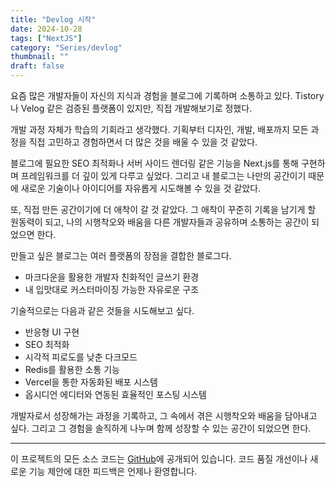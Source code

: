 ```yaml
---
title: "Devlog 시작"
date: 2024-10-28
tags: ["NextJS"]
category: "Series/devlog"
thumbnail: ""
draft: false
---
```


요즘 많은 개발자들이 자신의 지식과 경험을 블로그에 기록하며 소통하고 있다. Tistory나 Velog 같은 검증된 플랫폼이 있지만, 직접 개발해보기로 정했다.

개발 과정 자체가 학습의 기회라고 생각했다. 기획부터 디자인, 개발, 배포까지 모든 과정을 직접 고민하고 경험하면서 더 많은 것을 배울 수 있을 것 같았다.

블로그에 필요한 SEO 최적화나 서버 사이드 렌더링 같은 기능을 Next.js를 통해 구현하며 프레임워크를 더 깊이 있게 다루고 싶었다. 그리고 내 블로그는 나만의 공간이기 때문에 새로운 기술이나 아이디어를 자유롭게 시도해볼 수 있을 것 같았다.

또, 직접 만든 공간이기에 더 애착이 갈 것 같았다. 그 애착이 꾸준히 기록을 남기게 할 원동력이 되고, 나의 시행착오와 배움을 다른 개발자들과 공유하며 소통하는 공간이 되었으면 한다.

만들고 싶은 블로그는 여러 플랫폼의 장점을 결합한 블로그다.

- 마크다운을 활용한 개발자 친화적인 글쓰기 환경
- 내 입맛대로 커스터마이징 가능한 자유로운 구조

기술적으로는 다음과 같은 것들을 시도해보고 싶다.

- 반응형 UI 구현
- SEO 최적화
- 시각적 피로도를 낮춘 다크모드
- Redis를 활용한 소통 기능
- Vercel을 통한 자동화된 배포 시스템
- 옵시디언 에디터와 연동된 효율적인 포스팅 시스템


개발자로서 성장해가는 과정을 기록하고, 그 속에서 겪은 시행착오와 배움을 담아내고 싶다. 그리고 그 경험을 솔직하게 나누며 함께 성장할 수 있는 공간이 되었으면 한다.

---
이 프로젝트의 모든 소스 코드는 [GitHub](https://github.com/nullisdefined/next-devlog)에 공개되어 있습니다. 코드 품질 개선이나 새로운 기능 제안에 대한 피드백은 언제나 환영합니다.